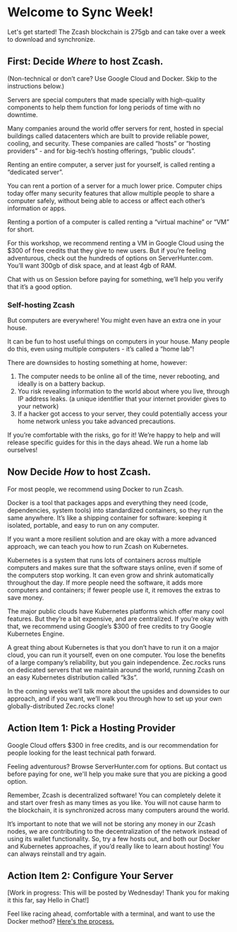 # Welcome to Sync Week!

Let's get started! The Zcash blockchain is 275gb and can take over a week to download and synchronize.

## First: Decide _Where_ to host Zcash.
(Non-technical or don’t care? Use Google Cloud and Docker. Skip to the instructions below.)

Servers are special computers that made specially with high-quality components to help them function for long periods of time with no downtime.

Many companies around the world offer servers for rent, hosted in special buildings called datacenters which are built to provide reliable power, cooling, and security. These companies are called “hosts” or “hosting providers” - and for big-tech’s hosting offerings, “public clouds”.

Renting an entire computer, a server just for yourself, is called renting a “dedicated server”.

You can rent a portion of a server for a much lower price. Computer chips today offer many security features that allow multiple people to share a computer safely, without being able to access or affect each other’s information or apps.

Renting a portion of a computer is called renting a “virtual machine” or “VM” for short.

For this workshop, we recommend renting a VM in Google Cloud using the $300 of free credits that they give to new users. But if you’re feeling adventurous, check out the hundreds of options on ServerHunter.com. You’ll want 300gb of disk space, and at least 4gb of RAM.

Chat with us on Session before paying for something, we’ll help you verify that it’s a good option.

### Self-hosting Zcash
But computers are everywhere! You might even have an extra one in your house.

It can be fun to host useful things on computers in your house. Many people do this, even using multiple computers - it’s called a “home lab”!

There are downsides to hosting something at home, however:
1. The computer needs to be online all of the time, never rebooting, and ideally is on a battery backup.
2. You risk revealing information to the world about where you live, through IP address leaks. (a unique identifier that your internet provider gives to your network)
3. If a hacker got access to your server, they could potentially access your home network unless you take advanced precautions.

If you’re comfortable with the risks, go for it! We’re happy to help and will release specific guides for this in the days ahead. We run a home lab ourselves!

## Now Decide _How_ to host Zcash.

For most people, we recommend using Docker to run Zcash.

Docker is a tool that packages apps and everything they need (code, dependencies, system tools) into standardized containers, so they run the same anywhere. It’s like a shipping container for software: keeping it isolated, portable, and easy to run on any computer.

If you want a more resilient solution and are okay with a more advanced approach, we can teach you how to run Zcash on Kubernetes. 

Kubernetes is a system that runs lots of containers across multiple computers and makes sure that the software stays online, even if some of the computers stop working. It can even grow and shrink automatically throughout the day. If more people need the software, it adds more computers and containers; if fewer people use it, it removes the extras to save money.

The major public clouds have Kubernetes platforms which offer many cool features. But they’re a bit expensive, and are centralized. If you’re okay with that, we recommend using Google’s $300 of free credits to try Google Kubernetes Engine.

A great thing about Kubernetes is that you don’t have to run it on a major cloud, you can run it yourself, even on one computer. You lose the benefits of a large company’s reliability, but you gain independence. Zec.rocks runs on dedicated servers that we maintain around the world, running Zcash on an easy Kubernetes distribution called “k3s”.

In the coming weeks we’ll talk more about the upsides and downsides to our approach, and if you want, we’ll walk you through how to set up your own globally-distributed Zec.rocks clone!

## Action Item 1: Pick a Hosting Provider

Google Cloud offers $300 in free credits, and is our recommendation for people looking for the least technical path forward.

Feeling adventurous? Browse ServerHunter.com for options. But contact us before paying for one, we'll help you make sure that you are picking a good option.

Remember, Zcash is decentralized software! You can completely delete it and start over fresh as many times as you like. You will not cause harm to the blockchain, it is synchronized across many computers around the world.

It’s important to note that we will not be storing any money in our Zcash nodes, we are contributing to the decentralization of the network instead of using its wallet functionality. So, try a few hosts out, and both our Docker and Kubernetes approaches, if you’d really like to learn about hosting! You can always reinstall and try again.


## Action Item 2: Configure Your Server

[Work in progress: This will be posted by Wednesday! Thank you for making it this far, say Hello in Chat!]

Feel like racing ahead, comfortable with a terminal, and want to use the Docker method? [Here's the process.](https://github.com/zecrocks/zcash-stack/tree/main/docker)

